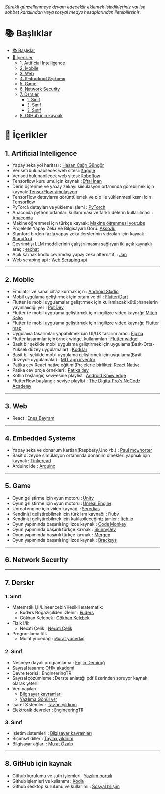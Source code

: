 ###### Sürekli güncellenmeye devam edecektir eklemek istedikleriniz var ise sohbet kanalından veya sosyal medya hesaplarından iletebilirsiniz.

# 📚 Başlıklar
- [📚 Başlıklar](#-başlıklar)
- [📌 İçerikler](#-i̇çerikler)
  - [1. Artificial Intelligence](#1-artificial-intelligence)
  - [2. Mobile](#2-mobile)
  - [3. Web](#3-web)
  - [4. Embedded Systems](#4-embedded-systems)
  - [5. Game](#5-game)
  - [6. Network Security](#6-network-security)
  - [7. Dersler](#7-dersler)
    - [1. Sınıf](#1-sınıf)
    - [2. Sınıf](#2-sınıf)
    - [3. Sınıf](#3-sınıf)
  - [8. GitHub için kaynak](#8-github-için-kaynak)


# 📌 İçerikler

## 1. Artificial Intelligence

- Yapay zeka yol haritası : [Hasan Çağrı Güngör](https://www.youtube.com/watch?v=CQ5AvnghKdk)
- Veriseti bulunabilecek web sitesi: [Kaggle](https://www.kaggle.com/)
- Veriseti bulunabilecek web sitesi: [Roboflow](https://app.roboflow.com/)
- Tensorflow kurulumu için kaynak : [Eftal İnan](https://www.youtube.com/watch?v=DASXW0UuZNY&t)
- Derin öğrenme ve yapay zekayı simülasyon ortamında görebilmek için kaynak: [TensorFlow simülasyon](https://playground.tensorflow.org/#activation=tanh&batchSize=10&dataset=circle&regDataset=reg-plane&learningRate=0.03&regularizationRate=0&noise=0&networkShape=4,2&seed=0.64635&showTestData=false&discretize=false&percTrainData=50&x=true&y=true&xTimesY=false&xSquared=false&ySquared=false&cosX=false&sinX=false&cosY=false&sinY=false&collectStats=false&problem=classification&initZero=false&hideText=false)
- TensorFlow detaylarını görüntülemek ve pip ile yüklenmesi kısmı için : [Tensorflow](https://www.tensorflow.org/install/pip?hl=tr)
- PyTorch detayları ve yükleme işlemi : [PyTorch](https://www.tensorflow.org/install/pip?hl=tr)
- Anaconda python ortamları kullanılması ve farklı idelerin kullanılması : [Anaconda](https://www.anaconda.com/)
- Makine öğrenmesi için türkçe kaynak: [Makine öğrenmesi youtube](https://www.youtube.com/playlist?list=PL3ED48mWmYxrAdWjQlOWzFNaM4gLgry5T)
- Projelerle Yapay Zeka Ve Bilgisayarlı Görü: [Aksoylu](https://github.com/Aksoylu/KODLAB-Projects/tree/main)
- Stanford birden fazla yapay zeka derslerinin videoları için kaynak : [Standford](https://www.youtube.com/@stanfordonline/featured)
- Çevrimdışı LLM modellerinin çalıştırılmasını sağlayan iki açık kaynaklı araç : [eechat](https://github.com/Lucassssss/eechat)
- Açık kaynak kodlu çevrimdışı yapay zeka alternatifi : [Jan](https://www.linuxteknik.com/jan-acik-kaynak-ve-cevrimdisi-yapay-zeka-alternatifi/)
-  Web scraping api : [Web Scraping api](https://www.webscrapingapi.com/web-scraping-services)
---

## 2. Mobile

- Emulator ve sanal cihaz kurmak için : [Android Studio](http://developer.android.com/studio?hl=tr)
- Mobil uygulama geliştirmek için ortam ve dil : [Flutter/Dart](https://docs.flutter.dev/get-started/install)
- Flutter ile mobil uygulamalar geliştirmek için kullanılacak kütüphanelerin yayınlandığı yer : [PubDev](https://pub.dev/)
- Flutter ile mobil uygulama geliştirmek için ingilizce video kaynağı: [Mitch Koko](https://www.youtube.com/@createdbykoko)
- Flutter ile mobil uygulama geliştirmek için ingilizce video kaynağı: [Flutter map](https://www.youtube.com/@FlutterMapp)
- Uygulama tasarımları yapabilmek için UI/UX tasarım aracı: [Figma](https://www.figma.com/)
- Flutter tasarımlar için örnek widget kullanımları : [Flutter widget](https://www.youtube.com/watch?v=5H-WvH5O29I&list=PLjxrf2q8roU23XGwz3Km7sQZFTdB996iG)
- Basit bir şekilde mobil uygulama geliştirmek için uygulama(Basit-Orta-Yüksek düzey uygulamalar) : [Kodular](https://www.kodular.io/)
- Basit bir şekilde mobil uygulama geliştirmek için uygulama(Basit düzeyde uygulamalar) : [MIT app inventor](https://appinventor.mit.edu/)
- Patika dev React native eğitimi(Projelerle birlikte): [React Native](https://academy.patika.dev/courses/react-native)
- Patika dev proje örnekleri : [Patika dev](https://academy.patika.dev/courses/react-native-ile-mobile-app-patikasi-projeleri)
- Kotlin başlangıç seviyesine playlist : [Android Knowledge](https://www.youtube.com/playlist?list=PLQ_Ai1O7sMV0LRCZJaHpl_9WLQunMqrzG)
- FlutterFlow başlangıç seviye playlist : [The Digital Pro's NoCode Academy](https://www.youtube.com/playlist?list=PLCqeT4jze6ZdQrM3GkSXb8_3I5TQ4oBCU)



---

## 3. Web

- React : [Enes Bayram](https://www.youtube.com/watch?v=wSDZyaLlCeo&list=PLURN6mxdcwL-xIXzq92ZJN9yRW7Q0mjzw&index=1)

---

## 4. Embedded Systems

- Yapay zeka ve donanum kartları(Raspbery,Uno vb.) : [Paul mcwhorter](https://www.youtube.com/@paulmcwhorter)
- Basit düzeyde simülasyon ortamında donanım örnekleri yapmak için kaynak : [Tinkercad](https://www.tinkercad.com/)
- Arduino ide : [Arduino](https://www.arduino.cc/en/software/)

---

## 5. Game

- Oyun geliştirme için oyun motoru : [Unity](https://unity.com/)
- Oyun geliştirme için oyun motoru : [Unreal Engine](https://www.unrealengine.com/en-US)
- Unreal engine için video kaynağı : [Seredias](https://www.youtube.com/@Seredias./videos)
- Kendinizi geliştirebilmek için türk jam kaynağı : [Fiuby](https://fiuby.com/)
- Kendinizi geliştirebilmek için katılabileceğiniz jamler : [İtch.io](https://itch.io/jams)
- Oyun yapımında başarılı ingilizce kaynak : [Code Monkey](https://www.youtube.com/@CodeMonkeyUnity)
- Oyun yapımında başarılı türkçe kaynak : [SkinnyDev](https://www.youtube.com/@skinnydev)
- Oyun yapımında başarılı türkçe kaynak : [Mergen](https://www.youtube.com/@MergentheGreat)
- Oyun yapımında başarılı ingilizce kaynak : [Brackeys](https://www.youtube.com/@Brackeys)

---

## 6. Network Security

---

## 7. Dersler

### 1. Sınıf

- Matematik I,II/Lineer cebir/Kesikli matematik:
  - Buders Boğaziçiliden izlenir : [Buders](http://youtube.com/@Buders) 
  - Gökhan Kelebek : [Gökhan Kelebek](https://www.youtube.com/@gokhankelebek)
- Fizik I/II:
  - Necati Çelik : [Necati Çelik](https://www.youtube.com/watch?v=7BvGYUYaqnQ&list=PLqNc_xpYGu778g0eFmqlEwD0W9lZeLaaw)
- Programlama I/II:
  - Murat yücedağ : [Murat yücedağ](https://www.youtube.com/watch?v=eIChume5VWQ&list=PLKnjBHu2xXNP-E_TjR-g5Tslm6dW4UH_3)

### 2. Sınıf

- Nesneye dayalı programlama : [Engin Demiroğ](https://www.youtube.com/watch?v=uucRtKBo6Yg&list=PLqG356ExoxZUGwbqoJEKSMnaxVJe4Uvf8)
- Sayısal tasarım: [OHM akademi](https://www.youtube.com/watch?v=q3cjsh3Ur2g&list=PLdcoZed79ZuckfFQIT_t8PQuSBHFK_H-s)
- Devre teorisi : [EngineeringTR](https://www.youtube.com/watch?v=DVLsbHPseig&list=PL0valUjzirzjXaj9pY5gWL9w6jvkM_XEY)
- Sayısal çözümleme : Derste anlattığı pdf üzerinden soruyor kaynak olarak yeterli
- Veri yapıları :
  - [Bilgisayar kavramları](https://www.youtube.com/watch?v=r3uOBb3BM-0&list=PLh9ECzBB8tJN9bckI6FbWB03HkmogKrFT)
  - [Yazılıma Gönül ver](https://www.youtube.com/watch?v=M0vClzp0R88&list=PLfs1gAT4S8yJjWQsWccuanLkr-X16R5pA)
- İşaret Sistemler : [Taylan yıldırım](https://www.youtube.com/watch?v=bOjTCcu-jUg&list=PL9aM95O7dCMia04oPNe7tR_reOgnGRxg1)
- Elektronik devreler : [EngineeringTR](https://www.youtube.com/watch?v=WkuuOlmTYQk&list=PL0valUjzirziPboo5_AGNz2TMlh-2Wsrf)

### 3. Sınıf

- İşletim sistemleri : [Bilgisayar kavramları](https://www.youtube.com/watch?v=r2q_XRKrqHQ&list=PLh9ECzBB8tJO9eiwfQbcA2ThMbUSkbOWf)
- Biçimsel diller : [Taylan yıldırım](https://www.youtube.com/watch?v=xDFbtOcI7Kk&list=PL9aM95O7dCMjDZ-P4X40iw6QXXqsmZfgW)
- Bilgisayar ağları : [Murat Özalp](https://ozalpmurat.github.io/BilgisayarAglari-Kitap/)

---

## 8. GitHub için kaynak

- Github kurulumu ve auth işlemleri : [Yazılım portalı](https://www.youtube.com/watch?v=N6gt0Tg_utU)
- Github işlemleri ve kullanımı : [Kodla](https://www.youtube.com/playlist?list=PLh9tR6B_Q32rDSbSaN7Xw9Geba0Va7kpd)
- Github desktop kurulumu ve kullanımı : [Sosyal bilişim](https://www.youtube.com/watch?v=GGb6Hq4S0-o)
